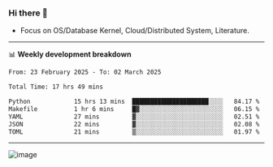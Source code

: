 ### Hi there 👋
<!-- * Daily Meditation via Leetcode/Competitive-Programming. -->
* Focus on OS/Database Kernel, Cloud/Distributed System, Literature.

-------

📊 **Weekly development breakdown**
<!--START_SECTION:waka-->

```txt
From: 23 February 2025 - To: 02 March 2025

Total Time: 17 hrs 49 mins

Python            15 hrs 13 mins  █████████████████████░░░░   84.17 %
Makefile          1 hr 6 mins     █▓░░░░░░░░░░░░░░░░░░░░░░░   06.15 %
YAML              27 mins         ▓░░░░░░░░░░░░░░░░░░░░░░░░   02.51 %
JSON              22 mins         ▓░░░░░░░░░░░░░░░░░░░░░░░░   02.08 %
TOML              21 mins         ▒░░░░░░░░░░░░░░░░░░░░░░░░   01.97 %
```

<!--END_SECTION:waka-->

-------

<!-- [![Leetcode Stats](https://leetcard.jacoblin.cool/hzhang413?font=Fira+Mono)](https://leetcode.com/fxrc) -->
![image](./cyberpunk-ghost-in-the-shell.gif)
<!--![image](./gis-archive.png)-->
